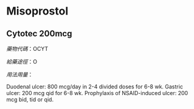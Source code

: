 # Misoprostol

## Cytotec 200mcg

*藥物代碼*：OCYT

*給藥途徑*：O

*用法用量*：

Duodenal ulcer: 800 mcg/day in 2-4 divided doses for 6-8 wk.
Gastric ulcer: 200 mcg qid for 6-8 wk.
Prophylaxis of NSAID-induced ulcer: 200 mcg bid, tid or qid.

